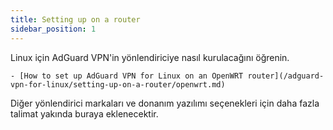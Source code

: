 ```yaml
---
title: Setting up on a router
sidebar_position: 1
---
```


Linux için AdGuard VPN'in yönlendiriciye nasıl kurulacağını öğrenin.

```
- [How to set up AdGuard VPN for Linux on an OpenWRT router](/adguard-vpn-for-linux/setting-up-on-a-router/openwrt.md)
```

Diğer yönlendirici markaları ve donanım yazılımı seçenekleri için daha fazla talimat yakında buraya eklenecektir.
